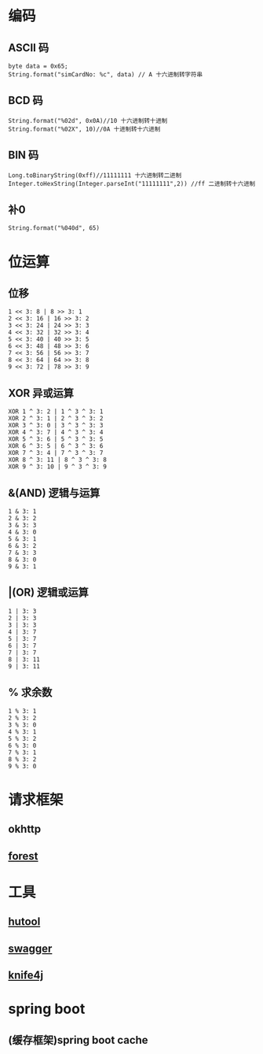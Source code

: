 # 编码
## ASCII 码
    byte data = 0x65;
    String.format("simCardNo: %c", data) // A 十六进制转字符串
## BCD 码
    String.format("%02d", 0x0A)//10 十六进制转十进制
    String.format("%02X", 10)//0A 十进制转十六进制
## BIN 码
    Long.toBinaryString(0xff)//11111111 十六进制转二进制
    Integer.toHexString(Integer.parseInt("11111111",2)) //ff 二进制转十六进制
## 补0
    String.format("%040d", 65)

# 位运算
## 位移
    1 << 3: 8 | 8 >> 3: 1
    2 << 3: 16 | 16 >> 3: 2
    3 << 3: 24 | 24 >> 3: 3
    4 << 3: 32 | 32 >> 3: 4
    5 << 3: 40 | 40 >> 3: 5
    6 << 3: 48 | 48 >> 3: 6
    7 << 3: 56 | 56 >> 3: 7
    8 << 3: 64 | 64 >> 3: 8
    9 << 3: 72 | 78 >> 3: 9
    
## XOR 异或运算
    XOR 1 ^ 3: 2 | 1 ^ 3 ^ 3: 1
    XOR 2 ^ 3: 1 | 2 ^ 3 ^ 3: 2
    XOR 3 ^ 3: 0 | 3 ^ 3 ^ 3: 3
    XOR 4 ^ 3: 7 | 4 ^ 3 ^ 3: 4
    XOR 5 ^ 3: 6 | 5 ^ 3 ^ 3: 5
    XOR 6 ^ 3: 5 | 6 ^ 3 ^ 3: 6
    XOR 7 ^ 3: 4 | 7 ^ 3 ^ 3: 7
    XOR 8 ^ 3: 11 | 8 ^ 3 ^ 3: 8
    XOR 9 ^ 3: 10 | 9 ^ 3 ^ 3: 9
## &(AND) 逻辑与运算
    1 & 3: 1
    2 & 3: 2
    3 & 3: 3
    4 & 3: 0
    5 & 3: 1
    6 & 3: 2
    7 & 3: 3
    8 & 3: 0
    9 & 3: 1
## |(OR) 逻辑或运算
    1 | 3: 3
    2 | 3: 3
    3 | 3: 3
    4 | 3: 7
    5 | 3: 7
    6 | 3: 7
    7 | 3: 7
    8 | 3: 11
    9 | 3: 11
## % 求余数
    1 % 3: 1
    2 % 3: 2
    3 % 3: 0
    4 % 3: 1
    5 % 3: 2
    6 % 3: 0
    7 % 3: 1
    8 % 3: 2
    9 % 3: 0
        
# 请求框架

## okhttp
## [forest](https://forest.dtflyx.com/)

# 工具
## [hutool](https://www.hutool.cn/)
## [swagger](/demo)
## [knife4j](https://doc.xiaominfo.com/)

# spring boot
 
## (缓存框架)spring boot cache